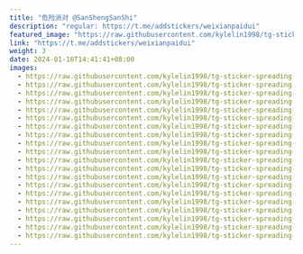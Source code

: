 ```yaml
---
title: "危险派对 @SanShengSanShi"
description: "regular: https://t.me/addstickers/weixianpaidui"
featured_image: "https://raw.githubusercontent.com/kylelin1998/tg-sticker-spreading-worldwide-images/main/img/b79edf2f-7f81-46a6-95f7-ee90ea821f20.jpg"
link: "https://t.me/addstickers/weixianpaidui"
weight: 3
date: 2024-01-16T14:41:41+08:00
images:
  - https://raw.githubusercontent.com/kylelin1998/tg-sticker-spreading-worldwide-images/main/img/b79edf2f-7f81-46a6-95f7-ee90ea821f20.jpg
  - https://raw.githubusercontent.com/kylelin1998/tg-sticker-spreading-worldwide-images/main/img/23745ca6-f3d6-4b3e-aa09-fef87158691c.jpg
  - https://raw.githubusercontent.com/kylelin1998/tg-sticker-spreading-worldwide-images/main/img/98c1f01b-e23c-4596-a7ef-6a371af6529d.jpg
  - https://raw.githubusercontent.com/kylelin1998/tg-sticker-spreading-worldwide-images/main/img/f35dbdfa-66fd-484f-9b87-cfa58402f788.jpg
  - https://raw.githubusercontent.com/kylelin1998/tg-sticker-spreading-worldwide-images/main/img/b0e7424e-99d3-4d62-a8a5-c38dea81929c.jpg
  - https://raw.githubusercontent.com/kylelin1998/tg-sticker-spreading-worldwide-images/main/img/0eeacef1-20c1-4b38-a66a-cf6332f1c8e0.jpg
  - https://raw.githubusercontent.com/kylelin1998/tg-sticker-spreading-worldwide-images/main/img/143c557a-3b7b-483f-ac17-63a488ac8002.jpg
  - https://raw.githubusercontent.com/kylelin1998/tg-sticker-spreading-worldwide-images/main/img/df99ac8b-9b97-4385-8a8f-2cb3c8b5be5b.jpg
  - https://raw.githubusercontent.com/kylelin1998/tg-sticker-spreading-worldwide-images/main/img/cba64127-5fac-41e0-9421-9e4e09739dbd.jpg
  - https://raw.githubusercontent.com/kylelin1998/tg-sticker-spreading-worldwide-images/main/img/c4ea4c0d-ea6f-4b41-bf2a-1c2bfbcbfd65.jpg
  - https://raw.githubusercontent.com/kylelin1998/tg-sticker-spreading-worldwide-images/main/img/f5a3cae1-ae6e-46fa-b113-82add72fa38d.jpg
  - https://raw.githubusercontent.com/kylelin1998/tg-sticker-spreading-worldwide-images/main/img/bd7c8e11-8d64-4b4f-915b-92adf69ace20.jpg
  - https://raw.githubusercontent.com/kylelin1998/tg-sticker-spreading-worldwide-images/main/img/7e34a378-c6b8-4479-bae4-4d931d633c30.jpg
  - https://raw.githubusercontent.com/kylelin1998/tg-sticker-spreading-worldwide-images/main/img/f51ef812-934d-4fea-a64d-06963a3e9629.jpg
  - https://raw.githubusercontent.com/kylelin1998/tg-sticker-spreading-worldwide-images/main/img/33ffecf6-4ff1-4ebf-953c-4a1bd6b76647.jpg
  - https://raw.githubusercontent.com/kylelin1998/tg-sticker-spreading-worldwide-images/main/img/7c19f138-e681-4e83-94e2-06c4090466ea.jpg
  - https://raw.githubusercontent.com/kylelin1998/tg-sticker-spreading-worldwide-images/main/img/e773a2c2-4229-4f75-8227-54af957c2b73.jpg
  - https://raw.githubusercontent.com/kylelin1998/tg-sticker-spreading-worldwide-images/main/img/3313337c-71ac-4df8-94de-1910fc188898.jpg
  - https://raw.githubusercontent.com/kylelin1998/tg-sticker-spreading-worldwide-images/main/img/c0ab08fa-9e61-4112-bdf8-3bd746c880cd.jpg
  - https://raw.githubusercontent.com/kylelin1998/tg-sticker-spreading-worldwide-images/main/img/428e2942-4e41-4706-a5b5-bc042aaae719.jpg
---
```

